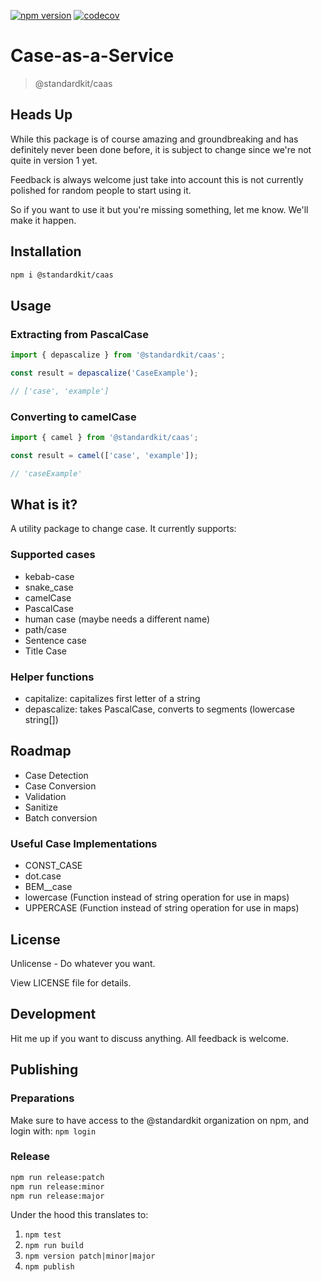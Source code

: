 
[![npm version](https://badge.fury.io/js/@standardkit%2Fcaas.svg?icon=si%3Anpm)](https://badge.fury.io/js/@standardkit%2Fcaas)
[![codecov](https://codecov.io/gh/standardkit/caas/graph/badge.svg?token=V91F3H7O2O)](https://codecov.io/gh/standardkit/caas)

# Case-as-a-Service
> @standardkit/caas

## Heads Up
While this package is of course amazing and groundbreaking and has definitely never been done before, 
it is subject to change since we're not quite in version 1 yet.

Feedback is always welcome just take into account this is not currently polished for random people to start using it.

So if you want to use it but you're missing something, let me know. We'll make it happen.

## Installation

```bash
npm i @standardkit/caas
```

## Usage

### Extracting from PascalCase
```typescript
import { depascalize } from '@standardkit/caas';

const result = depascalize('CaseExample');

// ['case', 'example']
```

### Converting to camelCase

```typescript
import { camel } from '@standardkit/caas';

const result = camel(['case', 'example']);

// 'caseExample'
```


## What is it?

A utility package to change case. It currently supports:

### Supported cases

- kebab-case
- snake_case
- camelCase
- PascalCase
- human case (maybe needs a different name)
- path/case
- Sentence case
- Title Case

### Helper functions

- capitalize: capitalizes first letter of a string
- depascalize: takes PascalCase, converts to segments (lowercase string[])


## Roadmap

- Case Detection
- Case Conversion
- Validation
- Sanitize
- Batch conversion

### Useful Case Implementations

- CONST_CASE
- dot.case
- BEM\_\_case
- lowercase (Function instead of string operation for use in maps)
- UPPERCASE (Function instead of string operation for use in maps)

## License

Unlicense - Do whatever you want.

View LICENSE file for details.


## Development

Hit me up if you want to discuss anything. All feedback is welcome.

## Publishing

### Preparations
Make sure to have access to the @standardkit organization on npm, 
and login with: `npm login`

### Release

```bash
npm run release:patch
npm run release:minor
npm run release:major
```

Under the hood this translates to:
1. `npm test`
2. `npm run build`
3. `npm version patch|minor|major`
4. `npm publish`


